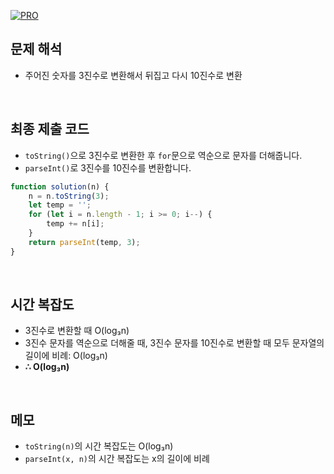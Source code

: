 [![PRO]][Link]

## 문제 해석

-   주어진 숫자를 3진수로 변환해서 뒤집고 다시 10진수로 변환

<br>

## 최종 제출 코드

-   `toString()`으로 3진수로 변환한 후 `for`문으로 역순으로 문자를 더해줍니다.
-   `parseInt()`로 3진수를 10진수를 변환합니다.

```js
function solution(n) {
    n = n.toString(3);
    let temp = '';
    for (let i = n.length - 1; i >= 0; i--) {
        temp += n[i];
    }
    return parseInt(temp, 3);
}
```

<br>

## 시간 복잡도

-   3진수로 변환할 때 O(log₃n)
-   3진수 문자를 역순으로 더해줄 때, 3진수 문자를 10진수로 변환할 때 모두 문자열의 길이에 비례: O(log₃n)
-   **∴ O(log₃n)**

<br>

## 메모

-   `toString(n)`의 시간 복잡도는 O(log₃n)
-   `parseInt(x, n)`의 시간 복잡도는 x의 길이에 비례

<!---------------------------------------------------------------------------->

[PRO]: https://github.com/GoSSaChin/algorithm-js/assets/107768516/67c43b52-bc3f-4571-a249-5519021afbb0
[Link]: https://school.programmers.co.kr/learn/courses/30/lessons/68935
